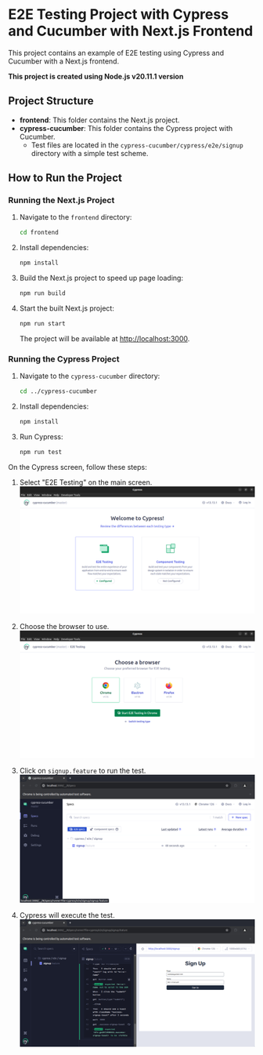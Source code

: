 # E2E Testing Project with Cypress and Cucumber with Next.js Frontend

This project contains an example of E2E testing using Cypress and Cucumber with a Next.js frontend.

**This project is created using Node.js v20.11.1 version**

## Project Structure

- **frontend**: This folder contains the Next.js project.
- **cypress-cucumber**: This folder contains the Cypress project with Cucumber.
  - Test files are located in the `cypress-cucumber/cypress/e2e/signup` directory with a simple test scheme.

## How to Run the Project

### Running the Next.js Project

1. Navigate to the `frontend` directory:
   ```bash
   cd frontend
   ```
2. Install dependencies:
   ```bash
   npm install
   ```
3. Build the Next.js project to speed up page loading:
   ```bash
   npm run build
   ```
4. Start the built Next.js project:
   ```bash
   npm run start
   ```
   The project will be available at [http://localhost:3000](http://localhost:3000).

### Running the Cypress Project

1. Navigate to the `cypress-cucumber` directory:
   ```bash
   cd ../cypress-cucumber
   ```
2. Install dependencies:
   ```bash
   npm install
   ```
3. Run Cypress:
   ```bash
   npm run test
   ```
On the Cypress screen, follow these steps:

1. Select "E2E Testing" on the main screen.
  ![Choose E2E](/images/1.png)

2. Choose the browser to use.
  ![Choose Browser](/images/2.png)

3. Click on `signup.feature` to run the test.
  ![Choose signup.feature](/images/3.png)

4. Cypress will execute the test.
  ![Cypress runs the test](/images/4.png)